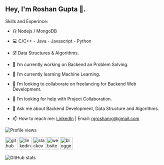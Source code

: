 ## Hey, I'm Roshan Gupta 👋.

Skills and Experince: 

- ☊ Nodejs / MongoDB
- 💻 C/C++ - Java - Javascript - Python
- 🗹 Data Structures & Algorithms.

- 🔭 I’m currently working on Backend an Problem Solving. 
- 🌱 I’m currently learning Machine Learning. 
- 👯 I’m looking to collaborate on freelancing for Backend Web Development. 
- 🤔 I’m looking for help with Project Collaboration. 
- 💬 Ask me about Backend Development, Data Structure and Algorithms. 
- 📫 How to reach me: [LinkedIn](https://www.linkedin.com/in/rgroshanrg/) | Email: rgroshanrg@gmail.com

![Profile views](https://gpvc.arturio.dev/rgroshanrg)  

[<img src='https://cdn.jsdelivr.net/npm/simple-icons@3.0.1/icons/github.svg' alt='github' height='40'>](https://github.com/rgroshanrg)  [<img src='https://cdn.jsdelivr.net/npm/simple-icons@3.0.1/icons/linkedin.svg' alt='linkedin' height='40'>](https://www.linkedin.com/in/rgroshanrg/)  [<img src='https://cdn.jsdelivr.net/npm/simple-icons@3.0.1/icons/stackoverflow.svg' alt='stackoverflow' height='40'>](https://stackoverflow.com/users/rgroshanrg)  [<img src='https://cdn.jsdelivr.net/npm/simple-icons@3.0.1/icons/icloud.svg' alt='website' height='40'>](https://rgroshanrg.github.io/)  [<img src='https://cdn.jsdelivr.net/npm/simple-icons@3.0.1/icons/blogger.svg' alt='blogger' height='40'>](https://gamtechon.blogspot.com/)  

![GitHub stats](https://github-readme-stats.vercel.app/api?username=rgroshanrg&show_icons=true)

